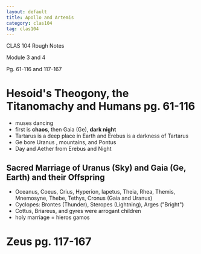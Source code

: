 ```yaml
---
layout: default
title: Apollo and Artemis
category: clas104
tag: clas104
---
```


CLAS 104 Rough Notes

Module 3 and 4

Pg. 61-116 and 117-167

# Hesoid's Theogony, the Titanomachy and Humans pg. 61-116
- muses dancing
- first is **chaos**, then Gaia (Ge), **dark night**
- Tartarus is a deep place in Earth and Erebus is a darkness of Tartarus
- Ge bore Uranus , mountains, and Pontus
- Day and Aether from Erebus and Night

## Sacred Marriage of Uranus (Sky) and Gaia (Ge, Earth) and their Offspring
- Oceanus, Coeus, Crius, Hyperion, Iapetus, Theia, Rhea, Themis, Mnemosyne, Thebe, Tethys, Cronus (Gaia and Uranus)
- Cyclopes: Brontes (Thunder), Steropes (Lightning), Arges ("Bright")
- Cottus, Briareus, and gyres were arrogant children
- holy marriage = hieros gamos

# Zeus pg. 117-167
